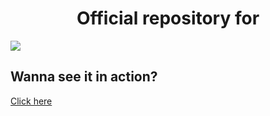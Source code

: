 <div align="center">
<h1>Official repository for</h1>
</div>

![](https://realworldmachinelearning.carrd.co/assets/images/image05.jpg?v=48b679cb)

## Wanna see it in action?

[Click here](https://paulescu-taxi-demand-predictor-srcfrontend-7polyz.streamlit.app/)
